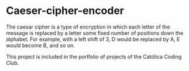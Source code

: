 # Caeser-cipher-encoder

The caesar cipher is a type of encryption in which each letter of the message is replaced by a letter some fixed number of positions down the alphabet. 
For example, with a left shift of 3, D would be replaced by A, E would become B, and so on.

This project is included in the portfolio of projects of the Católica Coding Club.

